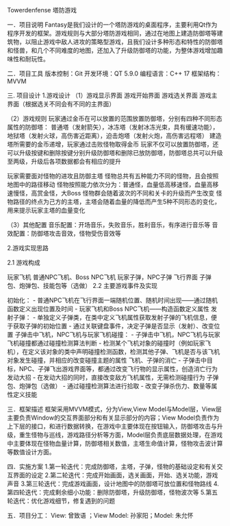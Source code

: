 Towerdenfense 塔防游戏 

一．项目说明 
  Fantasy是我们设计的一个塔防游戏的桌面程序，主要利用Qt作为程序开发的框架。游戏规则与大部分塔防游戏相同，通过在地图上建造防御塔等建筑物，以阻止游戏中敌人进攻的策略型游戏，且我们设计多种形态和特性的防御塔和怪兽，和几个不同难度的地图，还加入了升级防御塔的功能，为整体游戏增加趣味性和耐玩性。

二．项目工具 
版本控制：Git 
开发环境：QT 5.9.0 
编程语言：C++ 17 
框架结构：MVVM

三. 项目设计
1.游戏设计
（1）游戏显示界面
游戏开始界面
游戏选关界面
游戏主界面（根据选关不同会有不同的主界面）

（2）游戏规则
玩家通过金币在可以放置的范围放置防御塔，分别有四种不同形态属性的防御塔：
普通塔（发射箭矢），冰冻塔（发射冰冻光束，具有缓速功能），地狱塔（发射火球，高伤害近距离），迫击炮塔（发射火炮，高伤害远程塔）
建造塔所需要的金币递增，玩家通过击败怪物取得金币
玩家不仅可以放置防御塔，还可以升级按键和删除按键分别升级防御塔和删除已放防御塔，防御塔总共可以升级至两级，升级后各项数据都会有相应的提升

玩家需要面对怪物的进攻且防御主塔
怪物总共有五种能力不同的怪物，且会按照地图中的路径移动
怪物按照能力依次分为：普通怪，血量低高移速怪，血量高移速慢怪，高赏金怪，大Boss
怪物群会随着波次的不同和关卡的升级而产生改变
怪物路径的终点为己方的主塔，主塔会随着血量的降低而产生5种不同形态的变化，用来提示玩家主塔的血量变化

（3）其他配置
音乐配置：开场音乐，失败音乐，胜利音乐，有序进行音乐等
音效配置：防御塔攻击音效，怪物受伤音效等

2.游戏实现思路

2.1 游戏构成

玩家飞机
普通NPC飞机、Boss NPC飞机
玩家子弹，NPC子弹
飞行界面
子弹包、炮弹包、技能包等（选做）
2.2 主要游戏事件及实现

初始化： - 普通NPC飞机在飞行界面一端随机位置、随机时间出现——通过随机函数定义出现位置及时间 - 玩家飞机和Boss NPC飞机——构造函数定义属性
发射子弹： - 单独定义子弹类，在类中定义飞机属性获取发射子弹的飞机信息，便于获取子弹的初始位置 - 通过关联键盘事件，决定子弹是否显示（发射）、改变位置
子弹击中飞机，NPC飞机与玩家飞机碰撞： - 子弹击中飞机，NPC飞机与玩家飞机碰撞都通过碰撞检测算法判断 - 检测某个飞机对象的碰撞时（例如玩家飞机），在定义该对象的类中声明碰撞检测函数，检测其他子弹、飞机是否与该飞机对象发生碰撞，并相应的改变碰撞主题的属性
飞机、子弹的消亡 - 子弹击中目标，NPC、子弹飞出游戏界面等，都通过改变飞行物的显示属性，创造消亡行为
发动大招 - 在发动大招的同时，直接改变敌方飞机属性，无需检测碰撞行为
子弹包、炮弹包（选做） - 通过碰撞检测算法进行拾取 - 改变子弹杀伤力、数量等属性定义技能

三．框架描述 框架采用MVVM模式，分为View,View Model与Model层，View层主要负责Window的交互界面部分和有关显示部分的内容；View Model负责作为上下层的接口，和进行数据转换，在游戏中主要体现在按钮输入，防御塔攻击与升级，重生怪物与巡线，游戏路径分析等方面，Model层负责底层数据处理，在游戏中主要体现在怪物血量计算，防御塔相关数值，主塔生命值计算，怪物攻击波计算等数值设计方面。

四．实施方案 1.第一轮迭代：完成防御塔，主塔，子弹，怪物的基础设定和有关交互界面的设定 2.第二轮迭代：完成开始画面，选关画面，开始、选关功能，游戏声音 3.第三轮迭代：完成游戏画面，设计地图中的防御塔可放位置和怪物路线 4.第四轮迭代：完成剩余细小功能：删除防御塔，升级防御塔，怪物波次等 5.第五轮迭代：优化游戏细节，修复遇到的问题

五．项目分工： View: 曾致语 ；View Model: 孙家阳；Model: 朱允怀
